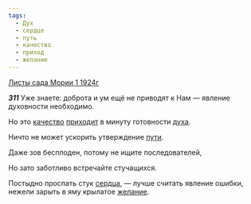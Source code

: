 ```yaml
---
tags:
  - Дух
  - сердце
  - путь
  - качество
  - приход
  - желание
---
```


[Листы сада Мории 1 1924г](https://127.0.0.1:4002/agni/1924)

___311___
Уже знаете: доброта и ум ещё не приводят к Нам — явление духовности необходимо.   

Но это [качество](../../../tags/#качество) [приходит](../../../tags/#приход) в минуту готовности [духа](../../../tags/#Дух).   

Ничто не может ускорить утверждение [пути](../../../tags/#путь).   

Даже зов бесплоден, потому не ищите последователей,   

Но зато заботливо встречайте стучащихся.   

Постыдно проспать стук [сердца](../../../tags/#сердце), — лучше считать явление ошибки, нежели зарыть в яму крылатое [желание](../../../tags/#желание).   

